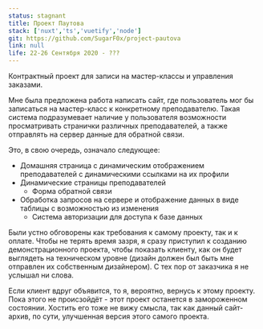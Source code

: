 ```yaml
---
status: stagnant
title: Проект Паутова
stack: ['nuxt','ts','vuetify','node']
git: https://github.com/SugarF0x/project-pautova
link: null
life: 22-26 Сентября 2020 - ???
---
```


Контрактный проект для записи на мастер-классы и управления заказами.
<!--more-->
Мне была предложена работа написать сайт, где пользователь мог бы записаться на мастер-класс к конкретному преподавателю.
Такая система подразумевает наличие у пользователя возможности просматривать странички различных преподавателей,
а также отправлять на сервер данные для обратной связи.

Это, в свою очередь, означало следующее:

* Домашняя страница с динамическим отображением преподавателей с динамическими ссылками на их профили
* Динамические страницы преподавателей
  * Форма обратной связи
* Обработка запросов на сервере и отображение данных в виде таблицы с возможностью из изменения
  * Система авторизации для доступа к базе данных

Были устно обговорены как требования к самому проекту, так и к оплате. Чтобы не терять время зазря, я сразу приступил
к созданию демонстрационного проекта, чтобы показать клиенту, как он будет выглядеть на техническом уровне
(дизайн должен был быть мне отправлен их собственным дизайнером). С тех пор от заказчика я не услышал ни слова.

Если клиент вдруг объявится, то я, вероятно, вернусь к этому проекту. Пока этого не происзойдёт - этот проект останется
в замороженном состоянии. Хостить его тоже не вижу смысла, так как данный сайт-архив, по сути, улучшенная версия
этого самого проекта.
